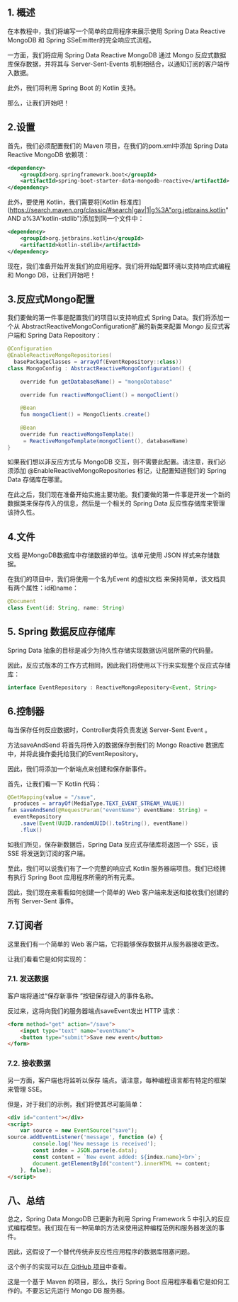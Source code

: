 ## 1. 概述

在本教程中，我们将编写一个简单的应用程序来展示使用 Spring Data Reactive MongoDB 和 Spring SSeEmitter的完全响应式流程。

一方面，我们将应用 Spring Data Reactive MongoDB 通过 Mongo 反应式数据库保存数据，并将其与 Server-Sent-Events 机制相结合，以通知订阅的客户端传入数据。

此外，我们将利用 Spring Boot 的 Kotlin 支持。

那么，让我们开始吧！

## 2.设置

首先，我们必须配置我们的 Maven 项目，在我们的pom.xml中添加 Spring Data Reactive MongoDB 依赖项：

```xml
<dependency>
    <groupId>org.springframework.boot</groupId>
    <artifactId>spring-boot-starter-data-mongodb-reactive</artifactId>
</dependency>
```

此外，要使用 Kotlin，我们需要将[Kotlin 标准库](https://search.maven.org/classic/#search|gav|1|g%3A"org.jetbrains.kotlin" AND a%3A"kotlin-stdlib")添加到同一个文件中：

```xml
<dependency>
    <groupId>org.jetbrains.kotlin</groupId>
    <artifactId>kotlin-stdlib</artifactId>
</dependency>
```

现在，我们准备开始开发我们的应用程序。我们将开始配置环境以支持响应式编程和 Mongo DB，让我们开始吧！

## 3.反应式Mongo配置

我们要做的第一件事是配置我们的项目以支持响应式 Spring Data。我们将添加一个从 AbstractReactiveMongoConfiguration扩展的新类来配置 Mongo 反应式客户端和 Spring Data Repository：

```java
@Configuration
@EnableReactiveMongoRepositories(
  basePackageClasses = arrayOf(EventRepository::class))
class MongoConfig : AbstractReactiveMongoConfiguration() {
 
    override fun getDatabaseName() = "mongoDatabase"
 
    override fun reactiveMongoClient() = mongoClient()
 
    @Bean
    fun mongoClient() = MongoClients.create()
 
    @Bean
    override fun reactiveMongoTemplate()
     = ReactiveMongoTemplate(mongoClient(), databaseName)
}
```

如果我们想以非反应方式与 MongoDB 交互，则不需要此配置。请注意，我们必须添加 @EnableReactiveMongoRepositories 标记，让配置知道我们的 Spring Data 存储库在哪里。 

在此之后，我们现在准备开始实施主要功能。我们要做的第一件事是开发一个新的数据类来保存传入的信息，然后是一个相关的 Spring Data 反应性存储库来管理该持久性。

## 4.文件

文档 是MongoDB数据库中存储数据的单位。该单元使用 JSON 样式来存储数据。

在我们的项目中，我们将使用一个名为Event 的虚拟文档 来保持简单，该文档具有两个属性：id和name：

```java
@Document
class Event(id: String, name: String)
```

## 5. Spring 数据反应存储库 

Spring Data 抽象的目标是减少为持久性存储实现数据访问层所需的代码量。

因此，反应式版本的工作方式相同，因此我们将使用以下行来实现整个反应式存储库：

```java
interface EventRepository : ReactiveMongoRepository<Event, String>
```

## 6.控制器 

每当保存任何反应数据时，Controller类将负责发送 Server-Sent Event 。

方法saveAndSend 将首先将传入的数据保存到我们的 Mongo Reactive 数据库中，并将此操作委托给我们的EventRepository。 

因此，我们将添加一个新端点来创建和保存新事件。

首先，让我们看一下 Kotlin 代码：

```java
@GetMapping(value = "/save", 
  produces = arrayOf(MediaType.TEXT_EVENT_STREAM_VALUE))
fun saveAndSend(@RequestParam("eventName") eventName: String) =
  eventRepository
    .save(Event(UUID.randomUUID().toString(), eventName))
    .flux()
```

如我们所见，保存新数据后，Spring Data 反应式存储库将返回一个 SSE，该 SSE 将发送到订阅的客户端。

至此，我们可以说我们有了一个完整的响应式 Kotlin 服务器端项目。我们已经拥有执行 Spring Boot 应用程序所需的所有元素。

因此，我们现在来看看如何创建一个简单的 Web 客户端来发送和接收我们创建的所有 Server-Sent 事件。

## 7.订阅者

这里我们有一个简单的 Web 客户端，它将能够保存数据并从服务器接收更改。

让我们看看它是如何实现的：

### 7.1. 发送数据

客户端将通过“保存新事件 ”按钮保存键入的事件名称。

反过来，这将向我们的服务器端点saveEvent发出 HTTP 请求：

```html
<form method="get" action="/save">
    <input type="text" name="eventName">
    <button type="submit">Save new event</button>
</form>
```

### 7.2. 接收数据

另一方面，客户端也将监听以保存 端点。请注意，每种编程语言都有特定的框架来管理 SSE。

但是，对于我们的示例，我们将使其尽可能简单：

```html
<div id="content"></div>
<script>
    var source = new EventSource("save");
source.addEventListener('message', function (e) {
        console.log('New message is received');
        const index = JSON.parse(e.data);
        const content = `New event added: ${index.name}<br>`;
        document.getElementById("content").innerHTML += content;
    }, false);
</script>
```

## 八、总结

总之，Spring Data MongoDB 已更新为利用 Spring Framework 5 中引入的反应式编程模型。我们现在有一种简单的方法来使用这种编程范例和服务器发送的事件。

因此，这假设了一个替代传统非反应性应用程序的数据库阻塞问题。

这个例子的实现可以[在 GitHub 项目](https://github.com/Baeldung/kotlin-tutorials/tree/master/spring-reactive-kotlin)中查看。

这是一个基于 Maven 的项目，那么，执行 Spring Boot 应用程序看看它是如何工作的。不要忘记先运行 Mongo DB 服务器。